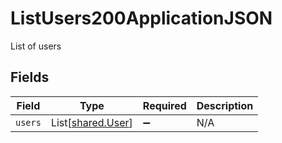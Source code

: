 # ListUsers200ApplicationJSON

List of users


## Fields

| Field                                            | Type                                             | Required                                         | Description                                      |
| ------------------------------------------------ | ------------------------------------------------ | ------------------------------------------------ | ------------------------------------------------ |
| `users`                                          | List[[shared.User](../../models/shared/user.md)] | :heavy_minus_sign:                               | N/A                                              |